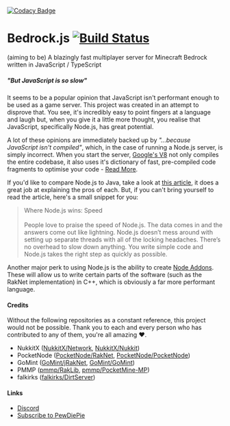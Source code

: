 [![Codacy Badge](https://api.codacy.com/project/badge/Grade/98445d9e441e45d983aaea24e0790b8c)](https://app.codacy.com/app/HypertextPP/Bedrock.js?utm_source=github.com&utm_medium=referral&utm_content=BradW/Bedrock.js&utm_campaign=Badge_Grade_Dashboard)
# Bedrock.js [![Build Status](https://travis-ci.com/BradW/Bedrock.js.svg?branch=master)](https://travis-ci.com/BradW/Bedrock.js)
(aiming to be) A blazingly fast multiplayer server for Minecraft Bedrock written in JavaScript / TypeScript

##### _"But JavaScript is so slow"_
It seems to be a popular opinion that JavaScript isn't performant enough to be used as a game server. This project was created in an attempt to disprove that. You see, it's incredibly easy to point fingers at a language and laugh but, when you give it a little more thought, you realise that JavaScript, specifically Node.js, has great potential.

A lot of these opinions are immediately backed up by _"...because JavaScript isn't compiled"_, which, in the case of running a Node.js server, is simply incorrect. When you start the server, [Google's V8](https://v8.dev) not only compiles the entire codebase, it also uses it's dictionary of fast, pre-compiled code fragments to optimise your code - [Read More](https://hashnode.com/post/is-nodejs-compiled-or-interpreted-language-cijylh0ed00keco5318e1em8p/answer/cijyq66au00kvvm53iky4den4).

If you'd like to compare Node.js to Java, take a look at [this article](https://www.infoworld.com/article/2883328/node-js/java-vs-nodejs-an-epic-battle-for-developer-mindshare.html), it does a great job at explaining the pros of each. But, if you can't bring yourself to read the article, here's a small snippet for you:
> Where Node.js wins: Speed\
\
People love to praise the speed of Node.js. The data comes in and the answers come out like lightning. Node.js doesn’t mess around with setting up separate threads with all of the locking headaches. There’s no overhead to slow down anything. You write simple code and Node.js takes the right step as quickly as possible.

Another major perk to using Node.js is the ability to create [Node Addons](https://nodejs.org/api/addons.html). These will allow us to write certain parts of the software (such as the RakNet implementation) in C++, which is obviously a far more performant language.

#### Credits
Without the following repositories as a constant reference, this project would not be possible. Thank you to each and every person who has contributed to any of them, you're all amazing :heart:.

- NukkitX ([NukkitX/Network](https://github.com/NukkitX/Network), [NukkitX/Nukkit](https://github.com/NukkitX/Nukkit))
- PocketNode ([PocketNode/RakNet](https://github.com/PocketNode/RakNet), [PocketNode/PocketNode](https://github.com/PocketNode/PocketNode))
- GoMint ([GoMint/jRakNet](https://github.com/GoMint/jRakNet), [GoMint/GoMint](https://github.com/GoMint/GoMint))
- PMMP ([pmmp/RakLib](https://github.com/pmmp/RakLib), [pmmp/PocketMine-MP](https://github.com/pmmp/PocketMine-MP))
- falkirks ([falkirks/DirtServer](https://github.com/falkirks/DirtServer))

#### Links
- [Discord](https://discord.gg/W2KZBzC)
- [Subscribe to PewDiePie](https://www.youtube.com/subscription_center?add_user=PewDiePie)
